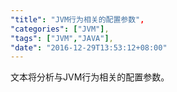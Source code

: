 ```yaml
---
"title": "JVM行为相关的配置参数",
"categories": ["JVM"],
"tags": ["JVM","JAVA"],
"date": "2016-12-29T13:53:12+08:00"
---
```


文本将分析与JVM行为相关的配置参数。
